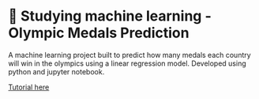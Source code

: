 # 🏅 Studying machine learning - Olympic Medals Prediction
A machine learning project built to predict how many medals each country will win in the olympics using a linear regression model.
Developed using python and jupyter notebook.

[Tutorial here](https://www.youtube.com/watch?v=Hr06nSA-qww) 
